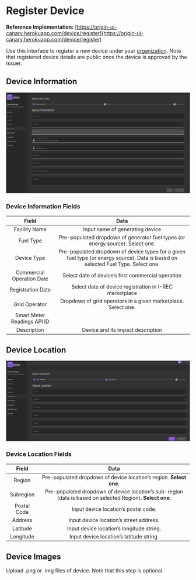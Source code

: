# Register Device

**Reference Implementation:** [https://origin-ui-canary.herokuapp.com/device/register](https://origin-ui-canary.herokuapp.com/device/register)

Use this interface to register a new device under your [organization](../user-guide-reg-onboarding.md#organizations). Note that registered device details are public once the device is approved by the Issuer.

## Device Information

![My Devices](../images/deviceMgmtImages/DeviceInformation.png)

### Device Information Fields

|            Field            |                                              Data                                             |
|:---------------------------:|:---------------------------------------------------------------------------------------------:|
| Facility Name               | Input name of generating device                                                               |
| Fuel Type                   | Pre-populated dropdown of generator fuel types (or energy source). Select one.                |
| Device Type                 | Pre-populated dropdown of device types for a given fuel type (or energy source). Data is based on selected Fuel Type. Select one.  |
| Commercial Operation Date   | Select date of device’s first commercial operation                                            |
| Registration Date           | Select date of device registration in I-REC marketplace                   |
| Grid Operator               | Dropdown of grid operators in a given marketplace. Select one.                                |
| Smart Meter Readings API ID |                                                                                               |
| Description                 | Device and its impact description                                                             |

## Device Location

![Device Location Fields](../images/deviceMgmtImages/DeviceLocation.png)

### Device Location Fields

|    Field    |                                 Data                                |
|:-----------:|:-------------------------------------------------------------------:|
| Region      | Pre-populated dropdown of device location’s region. <b>Select one</b>.     |
| Subregion   | Pre-populated dropdown of device location’s sub-region (data is based on selected Region). <b>Select one</b>. |
| Postal Code | Input device location’s postal code.                                |
| Address     | Input device location’s street address.                             |
| Latitude    | Input device location’s longitude string.                           |
| Longitude   | Input device location’s latitude string.                            |

## Device Images

Upload .png or .img files of device. Note that this step is optional. 
